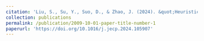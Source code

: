 ```yaml
---
citation: 'Liu, S., Su, Y., Suo, D., & Zhao, J. (2024). &quot;Heuristic strategy of intuitive statistical inferences in 7 - to 10 - year - old children.&quot; <i>Journal of Experimental Child Psychology</i>, 242, 105907. https://doi.org/10.1016/j.jecp.2024.105907'
collection: publications
permalink: /publication/2009-10-01-paper-title-number-1
paperurl: 'https://doi.org/10.1016/j.jecp.2024.105907'
---
```

